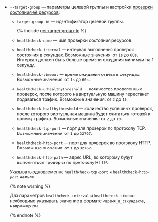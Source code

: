 * `--target-group` — параметры целевой группы и настройки [проверки состояния её ресурсов](../../network-load-balancer/concepts/health-check.md):
    * `target-group-id` — идентификатор целевой группы.

      {% include [get-target-group-id](get-target-group-id.md) %}

    * `healthcheck-name` — имя проверки состояния ресурсов.
    * `healthcheck-interval` — интервал выполнения проверок состояния в секундах. Возможные значения: от `1s` до `60s`. Интервал должен быть больше времени ожидания минимум на 1 секунду. 
    * `healthcheck-timeout` — время ожидания ответа в секундах. Возможные значения: от `1s` до `60s`.
    * `healthcheck-unhealthythreshold` — количество проваленных проверок, после которого на виртуальную машину перестанет подаваться трафик. Возможные значения: от `2` до `10`.
    * `healthcheck-healthythreshold` — количество успешных проверок, после которого виртуальная машина будет считаться готовой к приему трафика. Возможные значения: от `2` до `10`.
    * `healthcheck-tcp-port` — порт для проверок по протоколу TCP. Возможные значения: от `1` до `32767`.
    * `healthcheck-http-port` — порт для проверок по протоколу HTTP. Возможные значения: от `1` до `32767`.
    * `healthcheck-http-path` — адрес URL, по которому будут выполняться проверки по протоколу HTTP.

    Указывать одновременно `healthcheck-tcp-port` и `healthcheck-http-port` нельзя.

    {% note warning %}
    
    Для параметров `healthcheck-interval` и `healthcheck-timeout` необходимо указывать значение в формате `<время_в_секундах>s`, например `20s`.
    
    {% endnote %}
    